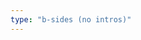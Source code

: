 ```yaml
---
type: "b-sides (no intros)"
---
```


<script type="text/javascript">
  var namMember = new Array(
    "1/3 – Rain 51db",
    "1/3 – Love & Live (Remix)",
    "1/3 – You and Me Together",
    "1/3 – You and Me Together (Remix)",
    "1/3 – Fairy Tale",
    "1/3 – Valentine Girl",
    "OEC – Odd Front",
    "OEC – Loonatic",
    "OEC – Uncover",
    "OEC – Loonatic (English)",
    "OEC – Chaotic",
    "OEC – Starlight",
    "yyxy – frozen",
    "yyxy – one way",
    "yyxy – rendezvous 18.6y",
    "HeeJin – ViViD (Acoustic Mix)",
    "HyunJin & HeeJin – I’ll Be There",
    "HyunJin & HeeJin – My Sunday",
    "HeeJin, HyunJin, HaSeul – The Carol",
    "YeoJin & HaSeul – My Melody",
    "ViVi – Everyday I Need You ft. JinSoul",
    "Kim Lip – Twilight",
    "JinSoul & Kim Lip – Love Letter",
    "Choerry &  JinSoul – Puzzle",
    "Yves – D-1",
    "ViVi, Choerry, Yves – The Carol 2.0",
    "Chuu & Yves – Girl’s Talk",
    "Go Won & Chuu – See Saw ft. Kim Lip",
    "Olivia Hye & Go Won – Rosy ft. Heejin",
    "LOOΠΔ – favOriTe",
    "LOOΠΔ – Yeolgi/Heat",
    "LOOΠΔ – Perfect Love",
    "LOOΠΔ – Stylish",
    "LOOΠΔ – Curiosity",
    "LOOΠΔ – Colors",
    "LOOΠΔ – Where You At",
    "LOOΠΔ – 365",
    "LOOΠΔ – Number 1",
    "LOOΠΔ – Oh (Yes I Am)",
    "LOOΠΔ – Ding Ding Dong (땡땡땡)"
  );
</script>
